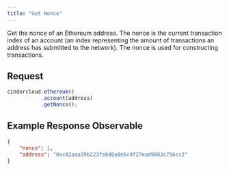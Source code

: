 ```yaml
---
title: "Get Nonce"
---
```


Get the nonce of an Ethereum address. The nonce is the current transaction index of an account (an index representing the amount of transactions an address has submitted to the network).
The nonce is used for constructing transactions.

## Request

```javascript
cindercloud.ethereum()
           .account(address)
           .getNonce();
```

## Example Response Observable

```json
{
    "nonce": 1,
    "address": "0xc02aaa39b223fe8d0a0e5c4f27ead9083c756cc2"
}
```

